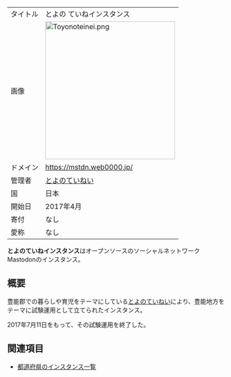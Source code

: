 <div>

|          |                                                                                                                                                                                                                                                                                               |
|----------|-----------------------------------------------------------------------------------------------------------------------------------------------------------------------------------------------------------------------------------------------------------------------------------------------|
| タイトル | とよの ていねインスタンス                                                                                                                                                                                                                                                                     |
| 画像     | [<img src="/images/thumb/5/5c/Toyonoteinei.png/300px-Toyonoteinei.png" srcset="/images/thumb/5/5c/Toyonoteinei.png/450px-Toyonoteinei.png 1.5x, /images/5/5c/Toyonoteinei.png 2x" width="300" height="319" alt="Toyonoteinei.png" />](/%E3%83%95%E3%82%A1%E3%82%A4%E3%83%AB:Toyonoteinei.png) |
| ドメイン | <a href="https://mstdn.web0000.jp/" rel="nofollow">https://mstdn.web0000.jp/</a>                                                                                                                                                                                                              |
| 管理者   | <a href="http://utweb.jp/toyono/" rel="nofollow">とよのていねい</a>                                                                                                                                                                                                                           |
| 国       | 日本                                                                                                                                                                                                                                                                                          |
| 開始日   | 2017年4月                                                                                                                                                                                                                                                                                     |
| 寄付     | なし                                                                                                                                                                                                                                                                                          |
| 愛称     | なし                                                                                                                                                                                                                                                                                          |

**とよのていねインスタンス**はオープンソースのソーシャルネットワークMastodonのインスタンス。

## 概要

豊能郡での暮らしや育児をテーマにしている<a href="http://utweb.jp/toyono/" rel="nofollow">とよのていねい</a>により、豊能地方をテーマに試験運用として立てられたインスタンス。

2017年7月11日をもって、その試験運用を終了した。

## 関連項目

-   [都道府県のインスタンス一覧](/%E9%83%BD%E9%81%93%E5%BA%9C%E7%9C%8C%E3%81%AE%E3%82%A4%E3%83%B3%E3%82%B9%E3%82%BF%E3%83%B3%E3%82%B9%E4%B8%80%E8%A6%A7 "都道府県のインスタンス一覧")

</div>

